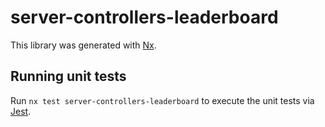 # server-controllers-leaderboard

This library was generated with [Nx](https://nx.dev).

## Running unit tests

Run `nx test server-controllers-leaderboard` to execute the unit tests via [Jest](https://jestjs.io).
